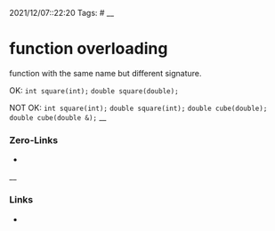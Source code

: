 2021/12/07::22:20
Tags: #
__
# function overloading
function with the same name but different signature.

OK:
`int square(int);`
`double square(double);`

NOT OK:
`int square(int);`
`double square(int);`
`double cube(double);`
`double cube(double &);`
__
### Zero-Links
-
__
### Links
-